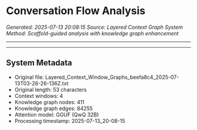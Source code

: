 # Conversation Flow Analysis

*Generated: 2025-07-13 20:08:15*
*Source: Layered Context Graph System*
*Method: Scaffold-guided analysis with knowledge graph enhancement*

---



---

## System Metadata

- Original file: Layered_Context_Window_Graphs_beefa8c4_2025-07-13T03-26-26-136Z.txt
- Original length: 53 characters
- Context windows: 4
- Knowledge graph nodes: 411
- Knowledge graph edges: 84255
- Attention model: GGUF (QwQ 32B)
- Processing timestamp: 2025-07-13_20-08-15
